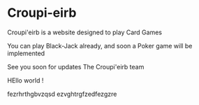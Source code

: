 # Croupi-eirb

Croupi'eirb is a website designed to play Card Games

You can play Black-Jack already, and soon a Poker game will be implemented

See you soon for updates
The Croupi'eirb team

HEllo world !

fezrhrthgbvzqsd ezvghtrgfzedfezgzre

